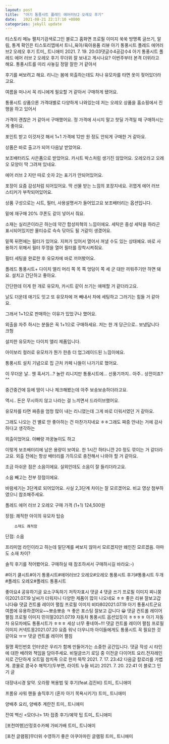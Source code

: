 ```yaml
---
layout: post
title:  "아기 통풍시트 폴레드 에어러브2 오레오 후기"
date:   2021-08-21 22:17:10 +0800
categories: jekyll update
---
```

티스토리 메뉴 펼치기검색로그인
블로그 홈화면
프로필 이미지
쑥쑥
방명록
글쓰기, 알림, 통계 확인은 티스토리앱에서
트니_육아/육아용품 리뷰
아기 통풍시트 폴레드 에어러브2 오레오 후기
트미_ 트니애미
2021. 7. 19. 20:03댓글수4공감수4
아기 통풍시트 폴레드 에어 러브 2 오레오 후기 
무더위 잘 보내고 계시나요? 이번주부터 본격 더위라고 해요. 통풍시트를 미리 사놓길 정말 잘한 거 같아서

후기를 써보려고 해요. 리니는 봄에 외출하는데도 차나 유모차를 타면 옷이 젖어있더라고요. 

여름을 떠나서 꼭 리니에게 필요할 거 같아서 구매하게 됐어요. 

통풍시트 상품으론 가격대별로 다양하게 나와있는데 저는 오레오 상품을 홈쇼핑에서 진행을 하고 있어서

가격이 괜찮은 거 같아서 구매했어요. 정 가격에 사시지 말고 핫딜 가격일 때 구매하시는 게 좋아요.

포인트 받고 이것저것 해서 1+1 가격에 12만 원 정도 안되게 구매한 거 같아요. 

 


상품은 바로 출고가 되어 다음날 받았어요. 

보조배터리도 사은품으로 받았어요. 카시트 박스처럼 생기진 않았어요. 오레오라고 오레오 모양이 딱 그려져 있네요.

에어 러브 2 지만 따로 숫자 2는 표기가 안되어있어요. 

 


포장이 요즘 감성처럼 되어있어요. 딱 선물 받는 느낌의 포장지네요. 귀엽게 에어 러브 스티커가 부착되어있어요. 

 


 

상품 구성으로는 시트, 필터, 사용설명서가 들어있고요 보조배터리는 옵션입니다. 

밑에 재구매 20% 쿠폰도 같이 넣어서 줘요. 

 


소재는 실리콘이라곤 하는데 약간 합성피혁의 느낌이에요. 세탁은 중성 세탁을 하라곤 표시되어있지만 물티슈로 슥슥 닦아도 될 거같이 생겼어요. 

 




 

밑쪽 뒤편에는 필터가 있어요. 지퍼가 있어서 열어서 꺼낼 수도 있는 상태예요. 바로 사용하기 위해서 필터 뚜껑을 열어 필터를 장착시켜줘요. 

필터 세팅을 완료한 후 유모차에 바로 끼어봤어요. 

 


폴레드 통풍시트+ 다이치 앨리
머리 쪽 목 쪽 엉덩이 쪽  세 군 대만 끼워주기만 하면 돼 요. 설치고 간단하고 좋아요.

간단한데 이게 한 개로 유모차, 카시트 같이 쓰기는 애매할 거 같더라고요.

날도 더운데 애기도 잇고 또 유모차에 꺼 빼내서 차에 세팅하고 그러기는 힘들 거 같아요.

그래서 1+1으로 판매하는 이유가 있었구나 했어요. 

외출을 자주 하시는 분들은 꼭 1+1으로 구매하세요. 저는 한 개 당근으로.. 보냈답니다 크헝

 

 설치한 유모차는 다이치 앨리 제품입니다. 

아이보리 컬러로 유모차가 뭔가 한층 더 업그레이드된 느낌이에요. 

통풍시트 설치 기념으로 집 근처 카페 나들이 나가기로 했어요.

 


이 무더운 날.. 웬 혹서기...? 놀란 리니지만 통풍시트에... 선풍기까지.. 아주.. 상전이죠?^^ 

중간중간에 등에 땀이 나나 체크해봤는데 아주 보송보송하더라고요. 

역시.. 돈은 무시하지 않고 나라는 걸 느끼면서 드라이브했어요. 

유모차를 타면 짜증을 엄청 많이 내는 리니였는데 그게 바로 더워서였던 거 같아요. 


그래도 나오는 건 별로 안 좋아하는 건 마찬가지네요 ㅎㅎ그래도 짜증 안내는 거에 감사하다고 생각하는

외출이었어요. 아빠랑 까꿍놀이도 하고 


이렇게 보조배터리에 남은 용량이 보여요. 한 1시간 하타니깐 20 정도 깎이는 거 같더라고요. 외출 전에는 항상 배터리를 가득으로 충전해서 나와야 할 거 같아요. 

조금 아쉬운 점은 소음이에요. 실외인데도 소음이 잘 들리더라고요. 

소음 빼고는 전부 장점이에요. 

 

바람세기는 3단계로 되어있어요. 사실 2,3단계 차이는 잘 모르겠어요. 비교 영상 첨부하였으니 참조해주세요.


 

 

폴레드 에어 러브 2 오레오 
구매 가격 (1+1) 124,500원

장점:  쾌적한 아이의 유모차 탑승 

        소재도 쾌적함

 

단점:  소음

 

프리미엄 라인이라고 하는데 밑단계를 써보지 않아서 모르겠지만 왜인진 모르겠음. 아마도 소재 차이? 

 

솔직 후기를 적어봤어요. 구매하실 때 참조하셔서 구매하시길 바라요:-)

 


#아기 쿨시트#아기 통풍시트#에어러브2 오레오#오레오 통풍시트 후기#통풍시트 두개#폴레드 오레오#폴레드 통풍시트

좋아요4
공유하기글 요소구독하기
저작자표시
댓글 4
댓글 쓰기
프로필 이미지
찌니쭝이2021.07.19
날씨가 더워지니 다양한 제품이 많이 나오네요 ㅎㅎ 좋은 리뷰 잘보고갑니다😆
댓글 컨트롤 레이어 펼침
프로필 이미지
비타802021.07.19
아기 통풍시트군요
여름에 유용하겠어요~~뽀송뽀송 ㅋ
좋은 포스팅 잘보고 갑니다 😀
댓글 컨트롤 레이어 펼침
프로필 이미지
민이멀2021.07.19
자동차 통풍시트 옵션있듯이 ㅎㅎㅎㅎ 아기 자동차 유모차에도 통풍시트가 ㅎㅎㅎ 세상 너무 좋네여~!!!
댓글 컨트롤 레이어 펼침
프로필 이미지
커넥트몽2021.07.20
요즘 워낙 더우니까 아이들에게도 통풍시트 꼭 필요한 것 같아요 ㅠㅠ
댓글 컨트롤 레이어 펼침

필명
확인번호
인터넷은 우리가 함께 만들어가는 소중한 공간입니다. 댓글 작성 시 타인에 대한 배려와 책임을 담아주세요.
비밀글쓰기
로딩 중
이전글
다이어트 요리.전자레인지로 간단하게 오트밀 참치죽 으로 한끼 뚝딱
2021. 7. 17. 23:42
다음글
칼로리를 가볍게. 콩물로 콩국수 해먹기(두부면, 라이트 누들 비교)
2021. 7. 20. 22:41
이 블로그 인기 글

대장내시경 알약. 오라팡 복용법 및 후기(feat.검진비)
트미_ 트니애미

프롬유 샤워 핸들 솔직후기 (혼자 아기 목욕시키기)
트미_ 트니애미

양배추 요리, 양배추 계란전
트미_ 트니애미

잔여 백신 <모더나> 1차 접종 후기/예약 팁
트미_ 트니애미

[포천여행]산정호수카페 가비가배
트미_ 트니애미

[포천 글램핑]무더위 수영하기 좋은 아쿠아마린 글램핑
트미_ 트니애미